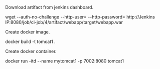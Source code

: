Download artifact from jenkins dashboard.

wget --auth-no-challenge --http-user=<jenkinsuser> --http-password=<jenkinspassword> http://Jenkins IP:8080/job/ci-job/4/artifact/webapp/target/webapp.war


Create docker image.

docker build -t tomcat1 .



Create docker container.

docker run -itd --name mytomcat1 -p 7002:8080 tomcat1

